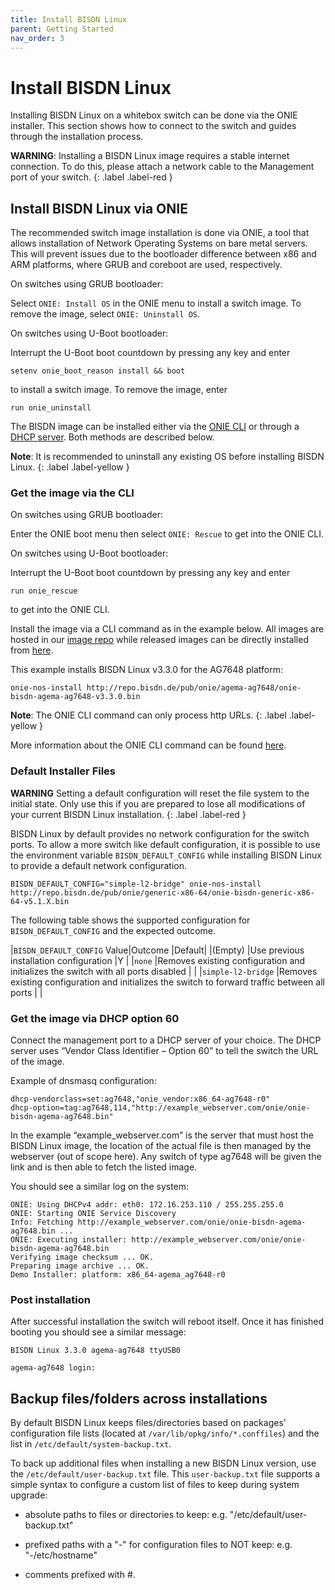 ```yaml
---
title: Install BISDN Linux
parent: Getting Started
nav_order: 3
---
```


# Install BISDN Linux

Installing BISDN Linux on a whitebox switch can be done via the ONIE installer. This section shows how to connect to the switch and guides through the installation process.

**WARNING**: Installing a BISDN Linux image requires a stable internet connection. To do this, please attach a network cable to the Management port of your switch.
{: .label .label-red }

## Install BISDN Linux via ONIE

The recommended switch image installation is done via ONIE, a tool that allows installation of Network Operating Systems on bare metal servers. This will prevent issues due to the bootloader difference between x86 and ARM platforms, where GRUB and coreboot are used, respectively.

On switches using GRUB bootloader:

Select `ONIE: Install OS` in the ONIE menu to install a switch image. To remove the image, select `ONIE: Uninstall OS`.

On switches using U-Boot bootloader:

Interrupt the U-Boot boot countdown by pressing any key and enter

```
setenv onie_boot_reason install && boot
```

to install a switch image. To remove the image, enter
```
run onie_uninstall
```

The BISDN image can be installed either via the [ONIE CLI](#get-the-image-via-the-cli) or through a [DHCP server](#get-the-image-via-dhcp-option-60). Both methods are described below.

**Note**: It is recommended to uninstall any existing OS before installing BISDN Linux.
{: .label .label-yellow }

### Get the image via the CLI

On switches using GRUB bootloader:

Enter the ONIE boot menu then select `ONIE: Rescue` to get into the ONIE CLI.

On switches using U-Boot bootloader:

Interrupt the U-Boot boot countdown by pressing any key and enter

```
run onie_rescue
```

to get into the ONIE CLI.

Install the image via a CLI command as in the example below. All images are hosted in our [image repo](http://repo.bisdn.de/) while released images can be directly installed from [here](http://repo.bisdn.de/pub/onie/).

This example installs BISDN Linux v3.3.0 for the AG7648 platform:
```
onie-nos-install http://repo.bisdn.de/pub/onie/agema-ag7648/onie-bisdn-agema-ag7648-v3.3.0.bin
```

**Note**: The ONIE CLI command can only process http URLs.
{: .label .label-yellow }

More information about the ONIE CLI command can be found [here](https://opencomputeproject.github.io/onie/cli/index.html#onie-nos-install).

### Default Installer Files

**WARNING** Setting a default configuration will reset the file system to the initial state. Only use this if you are prepared to lose all modifications of your current BISDN Linux installation.
{: .label .label-red }

BISDN Linux by default provides no network configuration for the switch ports. To allow a more switch like default configuration, it is possible to use the environment variable `BISDN_DEFAULT_CONFIG` while installing BISDN Linux to provide a default network configuration.

```
BISDN_DEFAULT_CONFIG="simple-l2-bridge" onie-nos-install http://repo.bisdn.de/pub/onie/generic-x86-64/onie-bisdn-generic-x86-64-v5.1.X.bin
```

The following table shows the supported configuration for `BISDN_DEFAULT_CONFIG` and the expected outcome.

|`BISDN_DEFAULT_CONFIG` Value|Outcome                                                                                        |Default|
|(Empty)                     |Use previous installation configuration                                                        |Y      |
|`none`                      |Removes existing configuration and initializes the switch with all ports disabled              |       |
|`simple-l2-bridge`          |Removes existing configuration and initializes the switch to forward traffic between all ports |       |

### Get the image via DHCP option 60

Connect the management port to a DHCP server of your choice. The DHCP server uses “Vendor Class Identifier – Option 60” to tell the switch the URL of the image.

Example of dnsmasq configuration:

```
dhcp-vendorclass=set:ag7648,"onie_vendor:x86_64-ag7648-r0"
dhcp-option=tag:ag7648,114,"http://example_webserver.com/onie/onie-bisdn-agema-ag7648.bin"
```

In the example “example_webserver.com” is the server that must host the BISDN Linux image, the location of the actual file is then managed by the webserver (out of scope here). Any switch of type ag7648 will be given the link and is then able to fetch the listed image.

You should see a similar log on the system:

```
ONIE: Using DHCPv4 addr: eth0: 172.16.253.110 / 255.255.255.0
ONIE: Starting ONIE Service Discovery
Info: Fetching http://example_webserver.com/onie/onie-bisdn-agema-ag7648.bin ...
ONIE: Executing installer: http://example_webserver.com/onie/onie-bisdn-agema-ag7648.bin
Verifying image checksum ... OK.
Preparing image archive ... OK.
Demo Installer: platform: x86_64-agema_ag7648-r0
```

### Post installation

After successful installation the switch will reboot itself. Once it has finished booting you should see a similar message:

```
BISDN Linux 3.3.0 agema-ag7648 ttyUSB0

agema-ag7648 login:
```

## Backup files/folders across installations

By default BISDN Linux keeps files/directories based on packages' configuration file lists (located at `/var/lib/opkg/info/*.conffiles`) and the list in `/etc/default/system-backup.txt`.

To back up additional files when installing a new BISDN Linux version, use the `/etc/default/user-backup.txt` file. This `user-backup.txt` file supports a simple syntax to configure a custom list of files to keep during system upgrade:

- absolute paths to files or directories to keep:
e.g. "/etc/default/user-backup.txt"

- prefixed paths with a "-" for configuration files to NOT keep:
e.g. "-/etc/hostname"

- comments prefixed with #.
